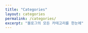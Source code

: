 ```yaml
---
title: "Categories"
layout: categories
permalink: /categories/
excerpt: "블로그의 모든 카테고리를 한눈에"
---
```


